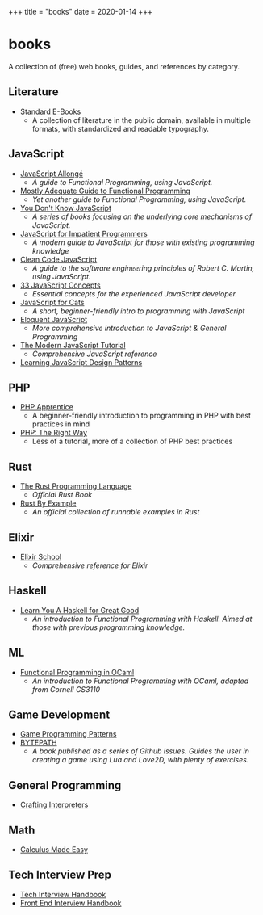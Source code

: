 +++
title = "books"
date = 2020-01-14
+++

# books

A collection of (free) web books, guides, and references by category.

## Literature

* [Standard E-Books](https://standardebooks.org/ebooks/)
	* A collection of literature in the public domain, available in multiple formats, with standardized and readable typography.

## JavaScript

* [JavaScript Allongé](https://leanpub.com/javascriptallongesix/read)
	* *A guide to Functional Programming, using JavaScript.*
* [Mostly Adequate Guide to Functional Programming](https://mostly-adequate.gitbooks.io/mostly-adequate-guide/)
	* *Yet another guide to Functional Programming, using JavaScript.*
* [You Don't Know JavaScript](https://github.com/getify/You-Dont-Know-JS)
	* *A series of books focusing on the underlying core mechanisms of JavaScript.*
* [JavaScript for Impatient Programmers](https://exploringjs.com/impatient-js/index.html)
	* *A modern guide to JavaScript for those with existing programming knowledge*
* [Clean Code JavaScript](https://github.com/ryanmcdermott/clean-code-javascript)
	* *A guide to the software engineering principles of Robert C. Martin, using JavaScript.*
* [33 JavaScript Concepts](https://github.com/leonardomso/33-js-concepts)
	* *Essential concepts for the experienced JavaScript developer.*
* [JavaScript for Cats](http://jsforcats.com/)
	* *A short, beginner-friendly intro to programming with JavaScript*
* [Eloquent JavaScript](https://eloquentjavascript.net/)
	* *More comprehensive introduction to JavaScript & General Programming*
* [The Modern JavaScript Tutorial](https://javascript.info/)
	* *Comprehensive JavaScript reference*
* [Learning JavaScript Design Patterns](https://addyosmani.com/resources/essentialjsdesignpatterns/book/)

## PHP

* [PHP Apprentice](https://phpapprentice.com/)
	* A beginner-friendly introduction to programming in PHP with best practices in mind
* [PHP: The Right Way](https://phptherightway.com/)
	* Less of a tutorial, more of a collection of PHP best practices

## Rust

* [The Rust Programming Language](https://doc.rust-lang.org/book/)
	* *Official Rust Book*
* [Rust By Example](https://doc.rust-lang.org/stable/rust-by-example/)
	* *An official collection of runnable examples in Rust*

## Elixir

* [Elixir School](https://elixirschool.com/en/)
	* *Comprehensive reference for Elixir*

## Haskell

* [Learn You A Haskell for Great Good](http://learnyouahaskell.com/)
	* *An introduction to Functional Programming with Haskell. Aimed at those with previous programming knowledge.*

## ML

* [Functional Programming in OCaml](http://www.cs.cornell.edu/courses/cs3110/2019sp/textbook/)
	* *An introduction to Functional Programming with OCaml, adapted from Cornell CS3110*

## Game Development

* [Game Programming Patterns](https://gameprogrammingpatterns.com/contents.html)
* [BYTEPATH](https://github.com/adnzzzzZ/blog/issues/30)
	* *A book published as a series of Github issues. Guides the user in creating a game using Lua and Love2D, with plenty of exercises.*

## General Programming

* [Crafting Interpreters](https://www.craftinginterpreters.com/contents.html)

## Math

* [Calculus Made Easy](http://calculusmadeeasy.org/)

## Tech Interview Prep

* [Tech Interview Handbook](https://github.com/yangshun/tech-interview-handbook)
* [Front End Interview Handbook](https://github.com/yangshun/front-end-interview-handbook)
